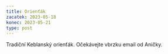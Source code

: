```yaml
---
title: Orienťák
zacatek: 2023-05-18
konec: 2023-05-21
type: post
---
```

T﻿radiční Keblanský orienťák. Očekávejte vbrzku email od Aničky.